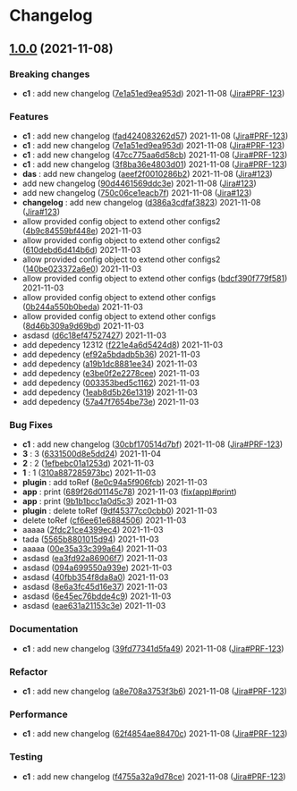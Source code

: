 # Changelog


## [1.0.0](https://bitbucket.org/truedmp/spf-profile-extended/src/1.0.0) (2021-11-08)

### Breaking changes

  -  **c1**  :  add new changelog ([7e1a51ed9ea953d](https://bitbucket.org/truedmp/spf-profile-extended/commits/7e1a51ed9ea953da6d3091c32bef5278f39cb9f2)) 2021-11-08
        ([Jira#PRF-123](https://truedmp.atlassian.net/browse/PRF-123))


### Features

  -  **c1**  :  add new changelog ([fad424083262d57](https://bitbucket.org/truedmp/spf-profile-extended/commits/fad424083262d571fdafaa8bf891304cbc209b52)) 2021-11-08
        ([Jira#PRF-123](https://truedmp.atlassian.net/browse/PRF-123))
  -  **c1**  :  add new changelog ([7e1a51ed9ea953d](https://bitbucket.org/truedmp/spf-profile-extended/commits/7e1a51ed9ea953da6d3091c32bef5278f39cb9f2)) 2021-11-08
        ([Jira#PRF-123](https://truedmp.atlassian.net/browse/PRF-123))
  -  **c1**  :  add new changelog ([47cc775aa6d58cb](https://bitbucket.org/truedmp/spf-profile-extended/commits/47cc775aa6d58cbfba93eaa840a7a1de0579caac)) 2021-11-08
        ([Jira#PRF-123](https://truedmp.atlassian.net/browse/PRF-123))
  -  **c1**  :  add new changelog ([3f8ba36e4803d01](https://bitbucket.org/truedmp/spf-profile-extended/commits/3f8ba36e4803d01e34f801b6b6768b7da34daf35)) 2021-11-08
        ([Jira#PRF-123](https://truedmp.atlassian.net/browse/PRF-123))
  -  **das**  :  add new changelog ([aeef2f0010286b2](https://bitbucket.org/truedmp/spf-profile-extended/commits/aeef2f0010286b25f231dbd5eee579cad624ab24)) 2021-11-08
        ([Jira#123](https://truedmp.atlassian.net/browse/123))
  -  add new changelog ([90d4461569ddc3e](https://bitbucket.org/truedmp/spf-profile-extended/commits/90d4461569ddc3e38f760de92f224d8eb4a54fc8)) 2021-11-08
        ([Jira#123](https://truedmp.atlassian.net/browse/123))
  -  add new changelog ([750c06ce1eacb7f](https://bitbucket.org/truedmp/spf-profile-extended/commits/750c06ce1eacb7f8a7efebb1b3f931836a84b132)) 2021-11-08
        ([Jira#123](https://truedmp.atlassian.net/browse/123))
  -  **changelog**  :  add new changelog ([d386a3cdfaf3823](https://bitbucket.org/truedmp/spf-profile-extended/commits/d386a3cdfaf3823c3edb65ea143a46125b8a3273)) 2021-11-08
        ([Jira#123](https://truedmp.atlassian.net/browse/123))
  -  allow provided config object to extend other configs2 ([4b9c84559bf448e](https://bitbucket.org/truedmp/spf-profile-extended/commits/4b9c84559bf448ee846bee9eb45917cf2d1b9dfc)) 2021-11-03
  -  allow provided config object to extend other configs2 ([610debd6d414b6d](https://bitbucket.org/truedmp/spf-profile-extended/commits/610debd6d414b6def7dc6e8fe7a2e96624ece1d8)) 2021-11-03
  -  allow provided config object to extend other configs2 ([140be023372a6e0](https://bitbucket.org/truedmp/spf-profile-extended/commits/140be023372a6e0552079ca40d612ef616e11113)) 2021-11-03
  -  allow provided config object to extend other configs ([bdcf390f779f581](https://bitbucket.org/truedmp/spf-profile-extended/commits/bdcf390f779f581b39dd03b70821abfdd20480ef)) 2021-11-03
  -  allow provided config object to extend other configs ([0b244a550b0beda](https://bitbucket.org/truedmp/spf-profile-extended/commits/0b244a550b0beda5702320e82926ff5200737b96)) 2021-11-03
  -  allow provided config object to extend other configs ([8d46b309a9d69bd](https://bitbucket.org/truedmp/spf-profile-extended/commits/8d46b309a9d69bd641d193666ecc0ae8c5610404)) 2021-11-03
  -  asdasd ([d6c18ef47527427](https://bitbucket.org/truedmp/spf-profile-extended/commits/d6c18ef47527427d6d9ccf974c8a4c6075231c09)) 2021-11-03
  -  add depedency 12312 ([f221e4a6d5424d8](https://bitbucket.org/truedmp/spf-profile-extended/commits/f221e4a6d5424d83b0ddd00b2dbd101b75339829)) 2021-11-03
  -  add depedency ([ef92a5bdadb5b36](https://bitbucket.org/truedmp/spf-profile-extended/commits/ef92a5bdadb5b36f6609292fe8a28e7d0425f110)) 2021-11-03
  -  add depedency ([a19b1dc8881ee34](https://bitbucket.org/truedmp/spf-profile-extended/commits/a19b1dc8881ee34c15268ab9ee3a688650d8b091)) 2021-11-03
  -  add depedency ([e3be0f2e2278cee](https://bitbucket.org/truedmp/spf-profile-extended/commits/e3be0f2e2278cee4fffa0f7d74c50dc389877a40)) 2021-11-03
  -  add depedency ([003353bed5c1162](https://bitbucket.org/truedmp/spf-profile-extended/commits/003353bed5c116237e7cf1b61d6a53a7cb7c394a)) 2021-11-03
  -  add depedency ([1eab8d5b26e1319](https://bitbucket.org/truedmp/spf-profile-extended/commits/1eab8d5b26e1319f0f49b0e4c91fb85bcb7add33)) 2021-11-03
  -  add depedency ([57a47f7654be73e](https://bitbucket.org/truedmp/spf-profile-extended/commits/57a47f7654be73e9894c01bb15d26d093d5a71e9)) 2021-11-03


### Bug Fixes

  -  **c1**  :  add new changelog ([30cbf170514d7bf](https://bitbucket.org/truedmp/spf-profile-extended/commits/30cbf170514d7bf3496fa0af7e49279e72284f4b)) 2021-11-08
        ([Jira#PRF-123](https://truedmp.atlassian.net/browse/PRF-123))
  -  **3**  :  3 ([6331500d8e5dd24](https://bitbucket.org/truedmp/spf-profile-extended/commits/6331500d8e5dd2489d451b91f9437b82e346187b)) 2021-11-04
  -  **2**  :  2 ([1efbebc01a1253d](https://bitbucket.org/truedmp/spf-profile-extended/commits/1efbebc01a1253dd137540027c7103e032e73579)) 2021-11-03
  -  **1**  :  1 ([310a887285973bc](https://bitbucket.org/truedmp/spf-profile-extended/commits/310a887285973bc6749b8a383799cf249e2db605)) 2021-11-03
  -  **plugin**  :  add toRef ([8e0c94a5f906fcb](https://bitbucket.org/truedmp/spf-profile-extended/commits/8e0c94a5f906fcb2a1ac015570efd1430b127d10)) 2021-11-03
  -  **app**  :  print ([689f26d01145c78](https://bitbucket.org/truedmp/spf-profile-extended/commits/689f26d01145c78d3ef2db4a1bdfba1546332cde)) 2021-11-03
        ([fix(app)#print](https://truedmp.atlassian.net/browse/print))
  -  **app**  :  print ([9b1b1bcc1a0d5c3](https://bitbucket.org/truedmp/spf-profile-extended/commits/9b1b1bcc1a0d5c3a8b55facb701648b8ddcf01de)) 2021-11-03
  -  **plugin**  :  delete toRef ([9df45377cc0cbb0](https://bitbucket.org/truedmp/spf-profile-extended/commits/9df45377cc0cbb0a74f8943ecbdb36a16192db92)) 2021-11-03
  -  delete toRef ([cf6ee61e6884506](https://bitbucket.org/truedmp/spf-profile-extended/commits/cf6ee61e688450668be2de219a8121d009cffd02)) 2021-11-03
  -  aaaaa ([2fdc21ce4399ec4](https://bitbucket.org/truedmp/spf-profile-extended/commits/2fdc21ce4399ec44f5cc34bfccb2177419fa4184)) 2021-11-03
  -  tada ([5565b8801015d94](https://bitbucket.org/truedmp/spf-profile-extended/commits/5565b8801015d9499917b28a7a10acccd9fe9fe8)) 2021-11-03
  -  aaaaa ([00e35a33c399a64](https://bitbucket.org/truedmp/spf-profile-extended/commits/00e35a33c399a642c0934f374ba9b8be260202d4)) 2021-11-03
  -  asdasd ([ea3fd92a86906f7](https://bitbucket.org/truedmp/spf-profile-extended/commits/ea3fd92a86906f772e2374fa3294efa2535445ed)) 2021-11-03
  -  asdasd ([094a699550a939e](https://bitbucket.org/truedmp/spf-profile-extended/commits/094a699550a939e1175437a8830b9da77f5b5e40)) 2021-11-03
  -  asdasd ([40fbb354f8da8a0](https://bitbucket.org/truedmp/spf-profile-extended/commits/40fbb354f8da8a0aea4bba5a2e92e7b3f6822500)) 2021-11-03
  -  asdasd ([8e6a3fc45d16e37](https://bitbucket.org/truedmp/spf-profile-extended/commits/8e6a3fc45d16e373b8c96b5dbca1d51340f6f043)) 2021-11-03
  -  asdasd ([6e45ec76bdde4c9](https://bitbucket.org/truedmp/spf-profile-extended/commits/6e45ec76bdde4c964c7879d41e82f947449dd952)) 2021-11-03
  -  asdasd ([eae631a21153c3e](https://bitbucket.org/truedmp/spf-profile-extended/commits/eae631a21153c3ea730b984927d0f20ac4f1a42d)) 2021-11-03


### Documentation

  -  **c1**  :  add new changelog ([39fd77341d5fa49](https://bitbucket.org/truedmp/spf-profile-extended/commits/39fd77341d5fa494d457a13b8ba9e548f2a58acb)) 2021-11-08
        ([Jira#PRF-123](https://truedmp.atlassian.net/browse/PRF-123))


### Refactor

  -  **c1**  :  add new changelog ([a8e708a3753f3b6](https://bitbucket.org/truedmp/spf-profile-extended/commits/a8e708a3753f3b6a0afc27f078cf03150037c53d)) 2021-11-08
        ([Jira#PRF-123](https://truedmp.atlassian.net/browse/PRF-123))


### Performance

  -  **c1**  :  add new changelog ([62f4854ae88470c](https://bitbucket.org/truedmp/spf-profile-extended/commits/62f4854ae88470c14d640332291edb4a2a2cfbad)) 2021-11-08
        ([Jira#PRF-123](https://truedmp.atlassian.net/browse/PRF-123))


### Testing

  -  **c1**  :  add new changelog ([f4755a32a9d78ce](https://bitbucket.org/truedmp/spf-profile-extended/commits/f4755a32a9d78ce9df6b2b4a5ec773f09c8391cd)) 2021-11-08
        ([Jira#PRF-123](https://truedmp.atlassian.net/browse/PRF-123))

